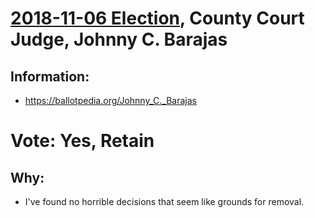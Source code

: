 # [2018-11-06 Election](../README.md), County Court Judge, Johnny C. Barajas

## Information:

* https://ballotpedia.org/Johnny_C._Barajas

# Vote: Yes, Retain

## Why:

* I've found no horrible decisions that seem like grounds for removal.
